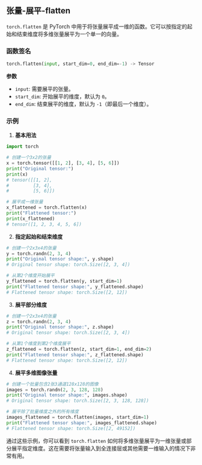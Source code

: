 ## 张量-展平-flatten

`torch.flatten` 是 PyTorch 中用于将张量展平成一维的函数。它可以按指定的起始和结束维度将多维张量展平为一个单一的向量。

### 函数签名

```python
torch.flatten(input, start_dim=0, end_dim=-1) -> Tensor
```

**参数**

- `input`: 需要展平的张量。
- `start_dim`: 开始展平的维度，默认为 `0`。
- `end_dim`: 结束展平的维度，默认为 `-1`（即最后一个维度）。

### 示例

1. **基本用法**

```python
import torch

# 创建一个3x2的张量
x = torch.tensor([[1, 2], [3, 4], [5, 6]])
print("Original tensor:")
print(x)
# tensor([[1, 2],
#         [3, 4],
#         [5, 6]])

# 展平成一维张量
x_flattened = torch.flatten(x)
print("Flattened tensor:")
print(x_flattened)
# tensor([1, 2, 3, 4, 5, 6])
```

2. **指定起始和结束维度**

```python
# 创建一个2x3x4的张量
y = torch.randn(2, 3, 4)
print("Original tensor shape:", y.shape)
# Original tensor shape: torch.Size([2, 3, 4])

# 从第2个维度开始展平
y_flattened = torch.flatten(y, start_dim=1)
print("Flattened tensor shape:", y_flattened.shape)
# Flattened tensor shape: torch.Size([2, 12])
```

3. **展平部分维度**

```python
# 创建一个2x3x4的张量
z = torch.randn(2, 3, 4)
print("Original tensor shape:", z.shape)
# Original tensor shape: torch.Size([2, 3, 4])

# 从第1个维度到第2个维度展平
z_flattened = torch.flatten(z, start_dim=1, end_dim=2)
print("Flattened tensor shape:", z_flattened.shape)
# Flattened tensor shape: torch.Size([2, 12])
```

4. **展平多维图像张量**

```python
# 创建一个批量包含2张3通道128x128的图像
images = torch.randn(2, 3, 128, 128)
print("Original tensor shape:", images.shape)
# Original tensor shape: torch.Size([2, 3, 128, 128])

# 展平除了批量维度之外的所有维度
images_flattened = torch.flatten(images, start_dim=1)
print("Flattened tensor shape:", images_flattened.shape)
# Flattened tensor shape: torch.Size([2, 49152])
```

通过这些示例，你可以看到 `torch.flatten` 如何将多维张量展平为一维张量或部分展平指定维度。这在需要将张量输入到全连接层或其他需要一维输入的情况下非常有用。

